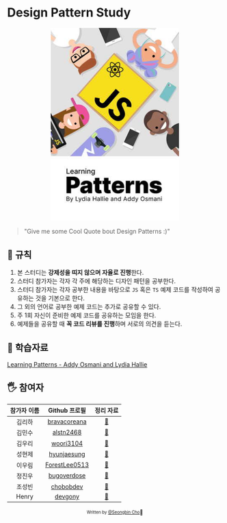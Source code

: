 # Design Pattern Study

<div align="center">
  <img src="thumbnail.jpg" alt="Leaning Patterns" width="300">
</div>

> "Give me some Cool Quote bout Design Patterns :)"

## 🚧 규칙

1. 본 스터디는 **강제성을 띠지 않으며 자율로 진행**한다.
2. 스터디 참가자는 각자 각 주에 해당하는 디자인 패턴을 공부한다.
3. 스터디 참가자는 각자 공부한 내용을 바탕으로 `JS` 혹은 `TS` 예제 코드를 작성하여 공유하는 것을 기본으로 한다.
4. 그 외의 언어로 공부한 예제 코드는 추가로 공유할 수 있다.
5. 주 1회 자신이 준비한 예제 코드를 공유하는 모임을 한다.
6. 예제들을 공유할 때 **꼭 코드 리뷰를 진행**하며 서로의 의견을 듣는다.

## 📝 학습자료
[Learning Patterns - Addy Osmani and Lydia Hallie](https://www.patterns.dev/book)

## 🖐 참여자

| 참가자 이름 |   Github 프로필  |  정리 자료  |
| :---------: | :-------------: | :-------------------: | 
| 김리하 | [bravacoreana](https://github.com/bravacoreana) | [:link:](bravacoreana/README.md) |
| 김민수 | [alstn2468](https://github.com/alstn2468) |  [:link:](alstn2468/README.md)  |
| 김우리 | [woori3104](https://github.com/woori3104) | [:link:](woori3104/README.md) |
| 성현제 | [hyunjaesung](https://github.com/hyunjaesung) | [:link:](hyunjaesung/README.md) |
| 이우림 | [ForestLee0513](https://github.com/ForestLee0513) | [:link:](ForestLee0513/README.md) |
| 정진우 | [bugoverdose](https://github.com/bugoverdose) | [:link:](bugoverdose/README.md) |
| 조성빈 | [chobobdev](https://github.com/chobobdev) | [:link:](chobobdev/README.md) |
| Henry | [devgony](https://github.com/devgony) | [:link:](devgony/README.md) |


<div align="center">

<sub><sup>Written by <a href="https://github.com/chobobdev">@Seongbin Cho</a></sup></sub><small>🍕</small>

</div>

